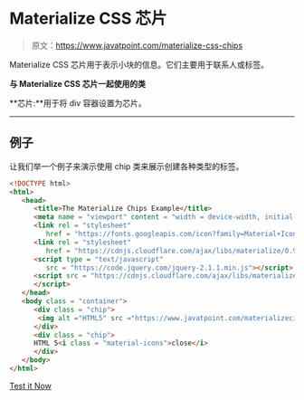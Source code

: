 # Materialize CSS 芯片

> 原文：<https://www.javatpoint.com/materialize-css-chips>

Materialize CSS 芯片用于表示小块的信息。它们主要用于联系人或标签。

**与 Materialize CSS 芯片一起使用的类**

**芯片:**用于将 div 容器设置为芯片。

* * *

## 例子

让我们举一个例子来演示使用 chip 类来展示创建各种类型的标签。

```html
<!DOCTYPE html>
<html>
   <head>
      <title>The Materialize Chips Example</title>
      <meta name = "viewport" content = "width = device-width, initial-scale = 1">      
      <link rel = "stylesheet"
         href = "https://fonts.googleapis.com/icon?family=Material+Icons">
      <link rel = "stylesheet"
         href = "https://cdnjs.cloudflare.com/ajax/libs/materialize/0.97.3/css/materialize.min.css">
      <script type = "text/javascript"
         src = "https://code.jquery.com/jquery-2.1.1.min.js"></script>           
      <script src = "https://cdnjs.cloudflare.com/ajax/libs/materialize/0.97.3/js/materialize.min.js">
      </script> 
   </head>
   <body class = "container">       
      <div class = "chip">           
       <img alt ="HTML5" src ="https://www.javatpoint.com/materializecimg/materialize-chips1.png">HTML 5            
      </div>
      <div class = "chip">           
      HTML 5<i class = "material-icons">close</i>
      </div>		 
   </body>   
</html>

```

[Test it Now](https://www.javatpoint.com/oprweb/test.jsp?filename=materializecsschips1)